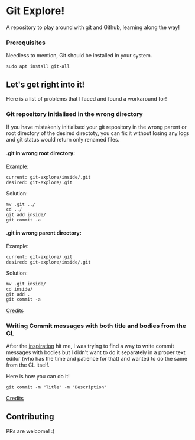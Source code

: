# Git Explore!

A repository to play around with git and Github, learning along the way!

### Prerequisites

Needless to mention, Git should be installed in your system.

```
sudo apt install git-all
```

## Let's get right into it!

Here is a list of problems that I faced and found a workaround for!

### Git repository initialised in the wrong directory

If you have mistakenly initialised your git repository in the wrong parent or root directory of the desired directoty, you can fix it without losing any logs and git status would return only renamed files.

#### .git in wrong root directory:

Example:

    current: git-explore/inside/.git
    desired: git-explore/.git

Solution:

```
mv .git ../
cd ../
git add inside/
git commit -a
```

#### .git in wrong parent directory:

Example:

    current: git-explore/.git
    desired: git-explore/inside/.git

Solution:

```
mv .git inside/
cd inside/
git add .
git commit -a
```
[Credits](https://stackoverflow.com/questions/1918111/my-git-repository-is-in-the-wrong-root-directory-can-i-move-it-instead-of/3247756)

### Writing Commit messages with both title and bodies from the CL

After the [inspiration](https://chris.beams.io/posts/git-commit/#seven-rules) hit me, I was trying to find a way to write commit messages with bodies but I didn't want to do it separately in a proper text editor (who has the time and patience for that) and wanted to do the same from the CL itself.

Here is how you can do it!

```
git commit -m "Title" -m "Description"
```
[Credits](https://stackoverflow.com/a/22909204)

## Contributing

PRs are welcome! :)
